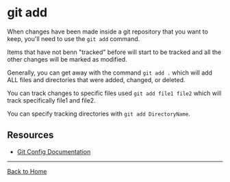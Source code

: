 # git add
When changes have been made inside a git repository that you want to keep, you'll need to use the `git add` command.

Items that have not benn "tracked" before will start to be tracked and all the other changes will be marked as modified.

Generally, you can get away with the command `git add .` which will add ALL files and directories that were added, changed, or deleted.

You can track changes to specific files used `git add file1 file2` which will track specifically file1 and file2.

You can specify tracking directories with `git add DirectoryName`.

## Resources
- [Git Config Documentation](https://git-scm.com/docs/git-config)

---

[Back to Home](../README.md)